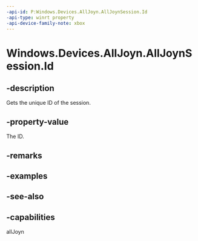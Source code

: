```yaml
---
-api-id: P:Windows.Devices.AllJoyn.AllJoynSession.Id
-api-type: winrt property
-api-device-family-note: xbox
---
```


<!-- Property syntax
public int Id { get; }
-->

# Windows.Devices.AllJoyn.AllJoynSession.Id

## -description
Gets the unique ID of the session.

## -property-value
The ID.

## -remarks

## -examples

## -see-also

## -capabilities
allJoyn
